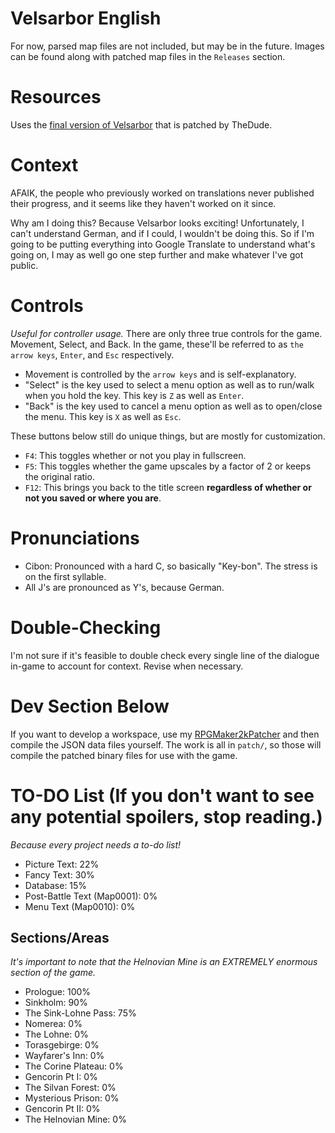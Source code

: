 # Velsarbor English
For now, parsed map files are not included, but may be in the future.
Images can be found along with patched map files in the `Releases` section.

# Resources
Uses the [final version of Velsarbor](https://www.multimediaxis.de/threads/137420-RM2K-Velsarbor-Die-letzte-Version) that is patched by TheDude.

# Context
AFAIK, the people who previously worked on translations never published their progress, and it seems like they haven't worked on it since.

Why am I doing this? Because Velsarbor looks exciting! Unfortunately, I can't understand German, and if I could, I wouldn't be doing this. So if I'm going to be putting everything into Google Translate to understand what's going on, I may as well go one step further and make whatever I've got public.

# Controls
*Useful for controller usage.*
There are only three true controls for the game. Movement, Select, and Back. In the game, these'll be referred to as `the arrow keys`, `Enter`, and `Esc` respectively.
- Movement is controlled by the `arrow keys` and is self-explanatory.
- "Select" is the key used to select a menu option as well as to run/walk when you hold the key. This key is `Z` as well as `Enter`.
- "Back" is the key used to cancel a menu option as well as to open/close the menu. This key is `X` as well as `Esc`.

These buttons below still do unique things, but are mostly for customization.
- `F4`: This toggles whether or not you play in fullscreen.
- `F5`: This toggles whether the game upscales by a factor of 2 or keeps the original ratio.
- `F12`: This brings you back to the title screen **regardless of whether or not you saved or where you are**.

# Pronunciations
- Cibon: Pronounced with a hard C, so basically "Key-bon". The stress is on the first syllable.
- All J's are pronounced as Y's, because German.

# Double-Checking
I'm not sure if it's feasible to double check every single line of the dialogue in-game to account for context. Revise when necessary.

# Dev Section Below
If you want to develop a workspace, use my [RPGMaker2kPatcher](https://github.com/WatDuhHekBro/RPGMaker2kPatcher) and then compile the JSON data files yourself. The work is all in `patch/`, so those will compile the patched binary files for use with the game.

# TO-DO List (If you don't want to see any potential spoilers, stop reading.)
*Because every project needs a to-do list!*
- Picture Text: 22%
- Fancy Text: 30%
- Database: 15%
- Post-Battle Text (Map0001): 0%
- Menu Text (Map0010): 0%
## Sections/Areas
*It's important to note that the Helnovian Mine is an EXTREMELY enormous section of the game.*
- Prologue: 100%
- Sinkholm: 90%
- The Sink-Lohne Pass: 75%
- Nomerea: 0%
- The Lohne: 0%
- Torasgebirge: 0%
- Wayfarer's Inn: 0%
- The Corine Plateau: 0%
- Gencorin Pt I: 0%
- The Silvan Forest: 0%
- Mysterious Prison: 0%
- Gencorin Pt II: 0%
- The Helnovian Mine: 0%